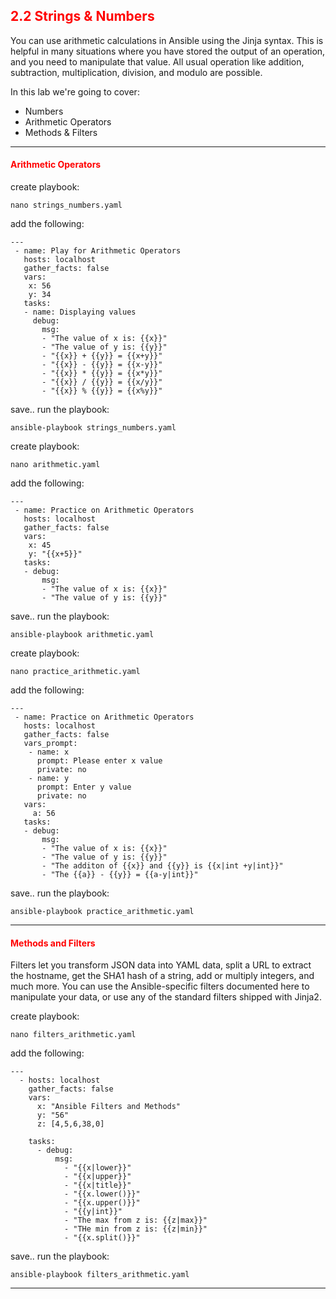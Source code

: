 ## <font color='red'> 2.2 Strings & Numbers </font>
You can use arithmetic calculations in Ansible using the Jinja syntax. This is helpful in many situations where you have stored the output of an operation, and you need to manipulate that value. All usual operation like addition, subtraction, multiplication, division, and modulo are possible.

In this lab we're going to cover:
* Numbers
* Arithmetic Operators
* Methods & Filters

---

#### <font color='red'>Arithmetic Operators</font>
create playbook:
```
nano strings_numbers.yaml
```
add the following:
```
---
 - name: Play for Arithmetic Operators
   hosts: localhost
   gather_facts: false
   vars:
    x: 56
    y: 34
   tasks:
   - name: Displaying values
     debug:
       msg:
       - "The value of x is: {{x}}"
       - "The value of y is: {{y}}"
       - "{{x}} + {{y}} = {{x+y}}"
       - "{{x}} - {{y}} = {{x-y}}"
       - "{{x}} * {{y}} = {{x*y}}"
       - "{{x}} / {{y}} = {{x/y}}"
       - "{{x}} % {{y}} = {{x%y}}"
```
save..
run the playbook:
```
ansible-playbook strings_numbers.yaml
```

create playbook:
```
nano arithmetic.yaml
```
add the following:
```
---
 - name: Practice on Arithmetic Operators
   hosts: localhost
   gather_facts: false
   vars:
    x: 45
    y: "{{x+5}}"
   tasks:
   - debug:
       msg:
       - "The value of x is: {{x}}"
       - "The value of y is: {{y}}"
```
save..
run the playbook:
```
ansible-playbook arithmetic.yaml
```

create playbook:
```
nano practice_arithmetic.yaml
```
add the following:
```
---
 - name: Practice on Arithmetic Operators
   hosts: localhost
   gather_facts: false
   vars_prompt:
    - name: x
      prompt: Please enter x value
      private: no
    - name: y
      prompt: Enter y value
      private: no
   vars:
     a: 56
   tasks:
   - debug:
       msg:
       - "The value of x is: {{x}}"
       - "The value of y is: {{y}}"
       - "The additon of {{x}} and {{y}} is {{x|int +y|int}}"
       - "The {{a}} - {{y}} = {{a-y|int}}"
```
save..
run the playbook:
```
ansible-playbook practice_arithmetic.yaml
```

---

#### <font color='red'>Methods and Filters</font>
Filters let you transform JSON data into YAML data, split a URL to extract the hostname, get the SHA1 hash of a string, add or multiply integers, and much more. You can use the Ansible-specific filters documented here to manipulate your data, or use any of the standard filters shipped with Jinja2.

create playbook:
```
nano filters_arithmetic.yaml
```
add the following:
```
---
  - hosts: localhost
    gather_facts: false
    vars:
      x: "Ansible Filters and Methods"
      y: "56"
      z: [4,5,6,38,0]

    tasks:
      - debug:
          msg:
            - "{{x|lower}}"
            - "{{x|upper}}"
            - "{{x|title}}"
            - "{{x.lower()}}"
            - "{{x.upper()}}"
            - "{{y|int}}"
            - "The max from z is: {{z|max}}"
            - "THe min from z is: {{z|min}}"
            - "{{x.split()}}"
```
save..
run the playbook:
```
ansible-playbook filters_arithmetic.yaml
```

---